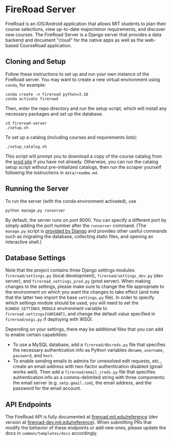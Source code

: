 # FireRoad Server

FireRoad is an iOS/Android application that allows MIT students to plan their course selections, view up-to-date major/minor requirements, and discover new courses. The FireRoad Server is a Django server that provides a data backend and document "cloud" for the native apps as well as the web-based CourseRoad application.

## Cloning and Setup

Follow these instructions to set up and run your own instance of the FireRoad server. You may want to create a new virtual environment using `conda`, for example:

```
conda create -n fireroad python=3.10
conda activate fireroad
```

Then, enter the repo directory and run the setup script, which will install any necessary packages and set up the database.

```
cd fireroad-server
./setup.sh
```

To set up a catalog (including courses and requirements lists):

```
./setup_catalog.sh
```

This script will prompt you to download a copy of the course catalog from the [prod site](https://fireroad.mit.edu/courseupdater/download_data) if you have not already. Otherwise, you can run the catalog setup script without pre-initialized catalogs, then run the scraper yourself following the instructions in `data/readme.md`.

## Running the Server

To run the server (with the conda environment activated), use

```
python manage.py runserver
```

By default, the server runs on port 8000. You can specify a different port by simply adding the port number after the `runserver` command. (The `manage.py` script is [provided by Django](https://docs.djangoproject.com/en/1.11/ref/django-admin/) and provides other useful commands such as migrating the database, collecting static files, and opening an interactive shell.)

## Database Settings

Note that the project contains three Django settings modules: `fireroad/settings.py` (local development), `fireroad/settings_dev.py` (dev server), and `fireroad_settings_prod.py` (prod server). When making changes to the settings, please make sure to change the file appropriate to the environment on which you want the changes to take effect (and note that the latter two import the base `settings.py` file). In order to specify which settings module should be used, you will need to set the `DJANGO_SETTINGS_MODULE` environment variable to `fireroad.settings{VARIANT}`, and change the default value specified in `fireroad/wsgi.py` if deploying with WSGI.

Depending on your settings, there may be additional files that you can add to enable certain capabilities:

* To use a MySQL database, add a `fireroad/dbcreds.py` file that specifies the necessary authentication info as Python variables `dbname`, `username`, `password`, and `host`.
* To enable sending emails to admins for unresolved edit requests, etc., create an email address with two-factor authentication disabled (gmail works well). Then add a `fireroad/email_creds.py` file that specifies authentication info as a comma-delimited string with three components: the email server (e.g. `smtp.gmail.com`), the email address, and the password for the email account.

## API Endpoints

The FireRoad API is fully documented at [fireroad.mit.edu/reference](https://fireroad.mit.edu/reference) (dev version at [fireroad-dev.mit.edu/reference](https://fireroad-dev.mit.edu/reference)). When submitting PRs that modify the behavior of these endpoints or add new ones, please update the docs in `common/templates/docs` accordingly.

